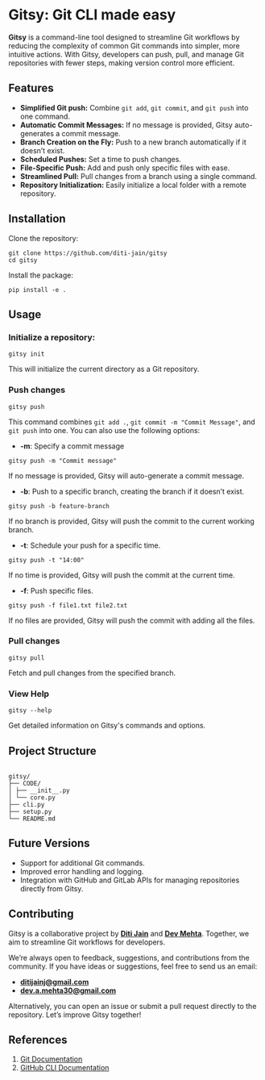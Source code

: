 # Gitsy: Git CLI made easy

**Gitsy** is a command-line tool designed to streamline Git workflows by reducing the complexity of common Git commands into simpler, more intuitive actions. With Gitsy, developers can push, pull, and manage Git repositories with fewer steps, making version control more efficient.

## Features

- **Simplified Git push:** Combine `git add`, `git commit`, and `git push` into one command.
- **Automatic Commit Messages:** If no message is provided, Gitsy auto-generates a commit message.
- **Branch Creation on the Fly:** Push to a new branch automatically if it doesn’t exist.
- **Scheduled Pushes:** Set a time to push changes.
- **File-Specific Push:** Add and push only specific files with ease.
- **Streamlined Pull:** Pull changes from a branch using a single command.
- **Repository Initialization:** Easily initialize a local folder with a remote repository.

## Installation

Clone the repository:

```shell
git clone https://github.com/diti-jain/gitsy
cd gitsy
```

Install the package:

```shell
pip install -e .
```

## Usage

### Initialize a repository:

```shell
gitsy init
```

This will initialize the current directory as a Git repository.

### Push changes

```shell
gitsy push
```

This command combines `git add .`, `git commit -m "Commit Message"`, and `git push` into one. You can also use the following options:

- **-m**: Specify a commit message

```shell
gitsy push -m "Commit message"
```

If no message is provided, Gitsy will auto-generate a commit message.

- **-b**: Push to a specific branch, creating the branch if it doesn’t exist.

```shell
gitsy push -b feature-branch
```

If no branch is provided, Gitsy will push the commit to the current working branch.

- **-t**: Schedule your push for a specific time.

```shell
gitsy push -t "14:00"
```

If no time is provided, Gitsy will push the commit at the current time.

- **-f**: Push specific files.

```shell
gitsy push -f file1.txt file2.txt

```

If no files are provided, Gitsy will push the commit with adding all the files.

### Pull changes

```shell
gitsy pull
```

Fetch and pull changes from the specified branch.

### View Help

```shell
gitsy --help
```

Get detailed information on Gitsy's commands and options.

## Project Structure

```

gitsy/
├── CODE/
│ ├── __init__.py
│ └── core.py
├── cli.py
├── setup.py
└── README.md

```

## Future Versions

- Support for additional Git commands.
- Improved error handling and logging.
- Integration with GitHub and GitLab APIs for managing repositories directly from Gitsy.

## Contributing

Gitsy is a collaborative project by [**Diti Jain**](https://github.com/Diti-Jain) and [**Dev Mehta**](https://github.com/DevMehta-30). Together, we aim to streamline Git workflows for developers.

We’re always open to feedback, suggestions, and contributions from the community. If you have ideas or suggestions, feel free to send us an email:

- **ditijainj@gmail.com**
- **dev.a.mehta30@gmail.com**

Alternatively, you can open an issue or submit a pull request directly to the repository. Let’s improve Gitsy together!

## References

1. [Git Documentation](https://git-scm.com/doc)
2. [GitHub CLI Documentation](https://cli.github.com/manual/)
